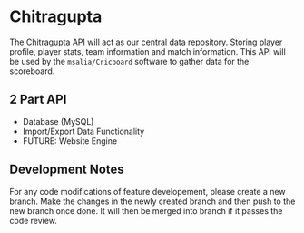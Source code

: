 # Chitragupta
The Chitragupta API will act as our central data repository. Storing player profile, player stats, team information and match information. This API will be used by the `msalia/Cricboard` software to gather data for the scoreboard.

## 2 Part API

- Database (MySQL)
- Import/Export Data Functionality
- FUTURE: Website Engine

## Development Notes
For any code modifications of feature developement, please create a new branch. Make the changes in the newly created branch and then push to the new branch once done. It will then be merged into branch if it passes the code review.
